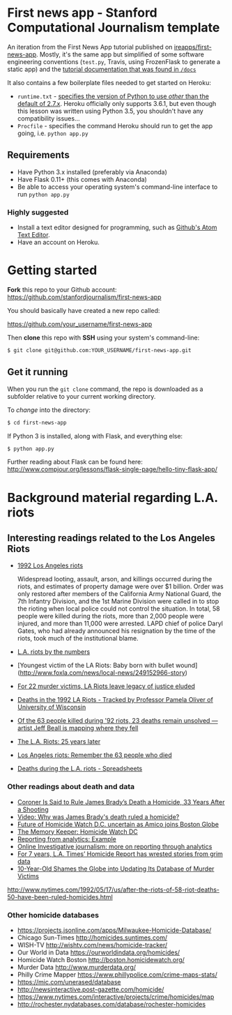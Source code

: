 # First news app - Stanford Computational Journalism template

An iteration from the First News App tutorial published on [ireapps/first-news-app](ireapps/first-news-app). Mostly, it's the same app but simplified of some software engineering conventions (`test.py`, Travis, using FrozenFlask to generate a static app) and the [tutorial documentation that was found in `/docs`](http://first-news-app.rtfd.org/)

It also contains a few boilerplate files needed to get started on Heroku:

- `runtime.txt` - [specifies the version of Python to use *other* than the default of 2.7.x](https://devcenter.heroku.com/articles/python-runtimes). Heroku officially only supports 3.6.1, but even though this lesson was written using Python 3.5, you shouldn't have any compatibility issues... 
- `Procfile` - specifies the command Heroku should run to get the app going, i.e. `python app.py`



## Requirements

- Have Python 3.x installed (preferably via Anaconda)
- Have Flask 0.11+ (this comes with Anaconda)
- Be able to access your operating system's command-line interface to run `python app.py`

### Highly suggested

- Install a text editor designed for programming, such as [Github's Atom Text Editor](https://atom.io/).
- Have an account on Heroku.


# Getting started

**Fork** this repo to your Github account: https://github.com/stanfordjournalism/first-news-app

You should basically have created a new repo called:

https://github.com/your_username/first-news-app


Then **clone** this repo with **SSH** using your system's command-line:

```sh
$ git clone git@github.com:YOUR_USERNAME/first-news-app.git
```

## Get it running

When you run the `git clone` command, the repo is downloaded as a subfolder relative to your current working directory.

To *change* into the directory:

```sh
$ cd first-news-app
```

If Python 3 is installed, along with Flask, and everything else:

```sh
$ python app.py
```

Further reading about Flask can be found here: http://www.compjour.org/lessons/flask-single-page/hello-tiny-flask-app/









# Background material regarding L.A. riots

## Interesting readings related to the Los Angeles Riots

- [1992 Los Angeles riots](https://en.wikipedia.org/wiki/1992_Los_Angeles_riots)
  
  Widespread looting, assault, arson, and killings occurred during the riots, and estimates of property damage were over $1 billion. Order was only restored after members of the California Army National Guard, the 7th Infantry Division, and the 1st Marine Division were called in to stop the rioting when local police could not control the situation. In total, 58 people were killed during the riots, more than 2,000 people were injured, and more than 11,000 were arrested. LAPD chief of police Daryl Gates, who had already announced his resignation by the time of the riots, took much of the institutional blame.




- [L.A. riots by the numbers](http://www.latimes.com/local/1992riots/la-me-riots-25-years-20170420-htmlstory.html)
- [Youngest victim of the LA Riots: Baby born with bullet wound]
(http://www.foxla.com/news/local-news/249152966-story)
- [For 22 murder victims, LA Riots leave legacy of justice eluded](http://www.foxnews.com/us/2012/04/29/for-22-murder-victims-la-riots-leave-legacy-justice-eluded.html)
- [Deaths in the 1992 LA Riots - Tracked by Professor Pamela Oliver of University of Wisconsin](http://www.ssc.wisc.edu/~oliver/soc220/Lectures220/AfricanAmericans/LA%20Riot%201992%20Deaths.htm)
- [Of the 63 people killed during '92 riots, 23 deaths remain unsolved — artist Jeff Beall is mapping where they fell](http://www.latimes.com/entertainment/arts/miranda/la-et-cam-la-riots-jeff-beall-los-angeles-uprising-20170427-htmlstory.html)
- [The L.A. Riots: 25 years later](http://timelines.latimes.com/los-angeles-riots/)
- [Los Angeles riots: Remember the 63 people who died](http://latimesblogs.latimes.com/lanow/2012/04/los-angeles-riots-remember-the-63-people-who-died-.html)
- [Deaths during the L.A. riots - Spreadsheets](http://spreadsheets.latimes.com/la-riots-deaths/)


### Other readings about death and data

- [Coroner Is Said to Rule James Brady’s Death a Homicide, 33 Years After a Shooting](https://www.nytimes.com/2014/08/09/us/james-brady-s-death-ruled-a-homicide-police-say.html)
- [Video: Why was James Brady's death ruled a homicide?](http://www.latimes.com/nation/nationnow/81041387-132.html)
- [Future of Homicide Watch D.C. uncertain as Amico joins Boston Globe](https://www.poynter.org/2014/future-of-homicide-watch-d-c-uncertain-as-amico-joins-boston-globe/260868/)
- [The Memory Keeper: Homicide Watch DC](https://www.washingtonian.com/2012/02/10/the-memory-keeper-homicide-watch-dc/)
- [Reporting from analytics: Example](https://web.archive.org/web/20160331122250/http://lauraamico.tumblr.com/post/5196806316/reporting-from-analytics-example)
- [Online Investigative journalism: more on reporting through analytics](https://web.archive.org/web/20160406200406/https://lauraamico.tumblr.com/post/11316313807/online-investigative-journalism-more-on-reporting)
- [For 7 years, L.A. Times’ Homicide Report has wrested stories from grim data](https://www.poynter.org/2014/since-2007-l-a-times-homicide-report-has-wrested-stories-from-data/240349/)
- [10-Year-Old Shames the Globe into Updating Its Database of Murder Victims](http://www.bostonmagazine.com/news/blog/2015/01/09/10-year-old-shames-boston-globe-updating-database-murder-victims/)

http://www.nytimes.com/1992/05/17/us/after-the-riots-of-58-riot-deaths-50-have-been-ruled-homicides.html

### Other homicide databases

- https://projects.jsonline.com/apps/Milwaukee-Homicide-Database/
- Chicago Sun-Times http://homicides.suntimes.com/
- WISH-TV http://wishtv.com/news/homicide-tracker/
- Our World in Data https://ourworldindata.org/homicides/
- Homicide Watch Boston http://boston.homicidewatch.org/
- Murder Data http://www.murderdata.org/
- Philly Crime Mapper https://www.phillypolice.com/crime-maps-stats/
- https://mic.com/unerased/database
- http://newsinteractive.post-gazette.com/homicide/
- https://www.nytimes.com/interactive/projects/crime/homicides/map
- http://rochester.nydatabases.com/database/rochester-homicides
